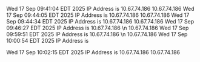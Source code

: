 
Wed 17 Sep 09:41:04 EDT 2025 IP Address is 10.67.74.186 
10.67.74.186 
Wed 17 Sep 09:44:05 EDT 2025 IP Address is 10.67.74.186 
10.67.74.186 
Wed 17 Sep 09:44:34 EDT 2025 IP Address is 10.67.74.186 
10.67.74.186 
Wed 17 Sep 09:46:27 EDT 2025 IP Address is 10.67.74.186  \n
10.67.74.186 
Wed 17 Sep 09:59:51 EDT 2025 IP Address is 10.67.74.186  \n
10.67.74.186 
Wed 17 Sep 10:00:54 EDT 2025 IP Address is 

Wed 17 Sep 10:02:15 EDT 2025 IP Address is 10.67.74.186 
10.67.74.186 

